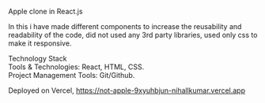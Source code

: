 Apple clone in React.js

In this i have made different components to increase the reusability and readability of the code, did not used any 3rd party libraries, used only css to make it responsive.

Technology Stack                                                                  
Tools & Technologies: React, HTML, CSS.    
Project Management Tools: Git/Github.

Deployed on Vercel, https://not-apple-9xyuhbjun-nihallkumar.vercel.app
